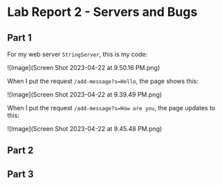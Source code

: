 # Lab Report 2 - Servers and Bugs

## Part 1
For my web server ```StringServer```, this is my code:

![Image](Screen Shot 2023-04-22 at 9.50.16 PM.png)

When I put the request ```/add-message?s=Hello```, the page shows this:

![Image](Screen Shot 2023-04-22 at 9.39.49 PM.png)

When I put the request ```/add-message?s=How are you```, the page updates to this:

![Image](Screen Shot 2023-04-22 at 9.45.48 PM.png)

## Part 2

## Part 3
